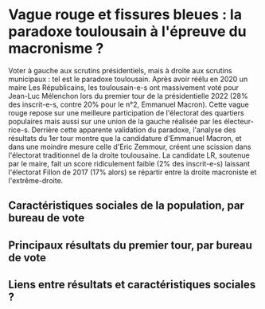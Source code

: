 # Vague rouge et fissures bleues : la paradoxe toulousain à l'épreuve du macronisme ?

Voter à gauche aux scrutins présidentiels, mais à droite aux scrutins municipaux : tel est le paradoxe toulousain. Après avoir réélu en 2020 un maire Les Républicains, les toulousain-e-s ont massivement voté pour Jean-Luc Mélenchon lors du premier tour de la présidentielle 2022 (28% des inscrit-e-s, contre 20% pour le n°2, Emmanuel Macron). Cette vague rouge repose sur une meilleure participation de l'électorat des quartiers populaires mais aussi sur une union de la gauche réalisée par les électeur-rice-s. Derrière cette apparente validation du paradoxe, l'analyse des résultats du 1er tour montre que la candidature d'Emmanuel Macron, et dans une moindre mesure celle d'Eric Zemmour, créent une scission dans l'électorat traditionnel de la droite toulousaine. La candidate LR, soutenue par le maire, fait un score ridiculement faible (2% des inscrit-e-s) laissant l'électorat Fillon de 2017 (17% alors) se répartir entre la droite macroniste et l'extrême-droite.





## Caractéristiques sociales de la population, par bureau de vote

## Principaux résultats du premier tour, par bureau de vote

## Liens entre résultats et caractéristiques sociales ?
